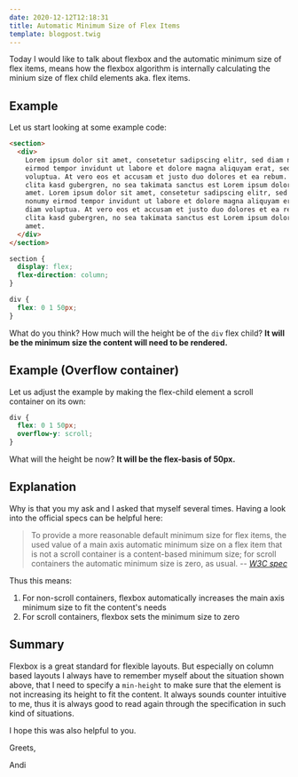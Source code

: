```yaml
---
date: 2020-12-12T12:18:31
title: Automatic Minimum Size of Flex Items
template: blogpost.twig
---
```


Today I would like to talk about flexbox and the automatic minimum size of flex items, means how the flexbox algorithm is internally calculating the minium size of flex child elements aka. flex items.

## Example

Let us start looking at some example code:

```html
<section>
  <div>
    Lorem ipsum dolor sit amet, consetetur sadipscing elitr, sed diam nonumy
    eirmod tempor invidunt ut labore et dolore magna aliquyam erat, sed diam
    voluptua. At vero eos et accusam et justo duo dolores et ea rebum. Stet
    clita kasd gubergren, no sea takimata sanctus est Lorem ipsum dolor sit
    amet. Lorem ipsum dolor sit amet, consetetur sadipscing elitr, sed diam
    nonumy eirmod tempor invidunt ut labore et dolore magna aliquyam erat, sed
    diam voluptua. At vero eos et accusam et justo duo dolores et ea rebum. Stet
    clita kasd gubergren, no sea takimata sanctus est Lorem ipsum dolor sit
    amet.
  </div>
</section>
```

```css
section {
  display: flex;
  flex-direction: column;
}

div {
  flex: 0 1 50px;
}
```

What do you think? How much will the height be of the `div` flex child? **It will be the minimum size the content will need to be rendered.**

## Example (Overflow container)

Let us adjust the example by making the flex-child element a scroll container on its own:

```css
div {
  flex: 0 1 50px;
  overflow-y: scroll;
}
```

What will the height be now? **It will be the flex-basis of 50px.**

## Explanation

Why is that you my ask and I asked that myself several times. Having a look into the official specs can be helpful here:

> To provide a more reasonable default minimum size for flex items, the used value of a main axis automatic minimum size on a flex item that is not a scroll container is a content-based minimum size; for scroll containers the automatic minimum size is zero, as usual.
> -- <cite>[W3C spec](https://www.w3.org/TR/css-flexbox-1/#min-size-auto)</cite>

Thus this means:

1. For non-scroll containers, flexbox automatically increases the main axis minimum size to fit the content's needs
2. For scroll containers, flexbox sets the minimum size to zero

## Summary

Flexbox is a great standard for flexible layouts. But especially on column based layouts I always have to remember myself about the situation shown above, that I need to specify a `min-height` to make sure that the element is not increasing its height to fit the content. It always sounds counter intuitive to me, thus it is always good to read again through the specification in such kind of situations.

I hope this was also helpful to you.

Greets,

Andi
